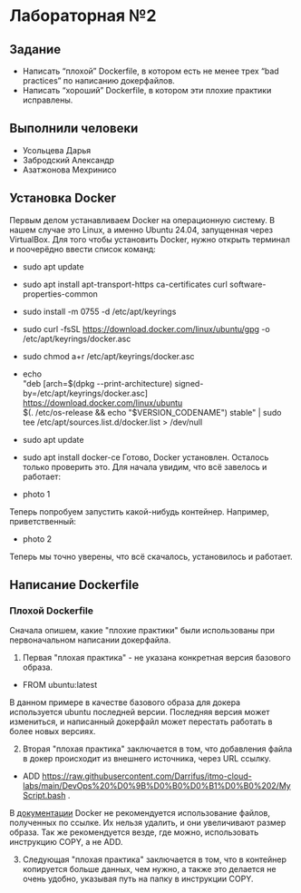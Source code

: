 # Лабораторная №2

## Задание
* Написать “плохой” Dockerfile, в котором есть не менее трех “bad practices” по написанию докерфайлов.
* Написать “хороший” Dockerfile, в котором эти плохие практики исправлены.

## Выполнили человеки
* Усольцева Дарья
* Забродский Александр
* Азатжонова Мехринисо

## Установка Docker
Первым делом устанавливаем Docker на операционную систему. В нашем случае это Linux, а именно Ubuntu 24.04, запущенная через VirtualBox. Для того чтобы установить Docker, нужно открыть терминал и поочерёдно ввести список команд:
* sudo apt update
* sudo apt install apt-transport-https ca-certificates curl software-properties-common
* sudo install -m 0755 -d /etc/apt/keyrings
* sudo curl -fsSL https://download.docker.com/linux/ubuntu/gpg -o /etc/apt/keyrings/docker.asc
* sudo chmod a+r /etc/apt/keyrings/docker.asc
* echo \
  "deb [arch=$(dpkg --print-architecture) signed-by=/etc/apt/keyrings/docker.asc] https://download.docker.com/linux/ubuntu \
  $(. /etc/os-release && echo "$VERSION_CODENAME") stable" | sudo tee /etc/apt/sources.list.d/docker.list > /dev/null
* sudo apt update
* sudo apt install docker-ce
Готово, Docker установлен. Осталось только проверить это. Для начала увидим, что всё завелось и работает:

* photo 1

Теперь попробуем запустить какой-нибудь контейнер. Например, приветственный:

* photo 2

Теперь мы точно уверены, что всё скачалось, установилось и работает.

## Написание Dockerfile

### Плохой Dockerfile

Сначала опишем, какие "плохие практики" были использованы при первоначальном написании докерфайла.

1. Первая "плохая практика" - не указана конкретная версия базового образа. 

* FROM ubuntu:latest

В данном примере в качестве базового образа для докера используется ubuntu последней версии. Последняя версия может измениться, и написанный докерфайл может перестать работать в более новых версиях.

2. Вторая "плохая практика" заключается в том, что добавления файла в докер происходит из внешнего источника, через URL ссылку.

* ADD https://raw.githubusercontent.com/Darrifus/itmo-cloud-labs/main/DevOps%20%D0%9B%D0%B0%D0%B1%D0%B0%202/MyScript.bash .

В [документации](https://docs.docker.com/build/building/best-practices/) Docker не рекомендуется использование файлов, полученных по ссылке. Их нельзя удалить, и они увеличивают размер образа. Так же рекомендуется везде, где можно, использовать инструкцию COPY, а не ADD.

3. Следующая "плохая практика" заключается в том, что в контейнер копируется больше данных, чем нужно, а также это делается не очень удобно, указывая путь на папку в инструкции COPY.

